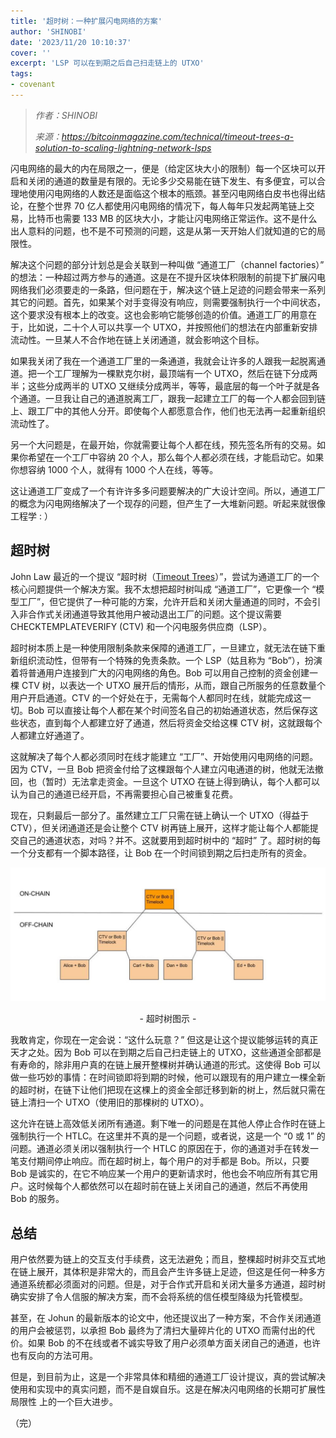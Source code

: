 ```yaml
---
title: '超时树：一种扩展闪电网络的方案'
author: 'SHINOBI'
date: '2023/11/20 10:10:37'
cover: ''
excerpt: 'LSP 可以在到期之后自己扫走链上的 UTXO'
tags:
- covenant
---
```



> *作者：SHINOBI*
> 
> *来源：<https://bitcoinmagazine.com/technical/timeout-trees-a-solution-to-scaling-lightning-network-lsps>*



闪电网络的最大的内在局限之一，便是（给定区块大小的限制）每一个区块可以开启和关闭的通道的数量是有限的。无论多少交易能在链下发生、有多便宜，可以合理地使用闪电网络的人数还是面临这个根本的瓶颈。甚至闪电网络白皮书也得出结论，在整个世界 70 亿人都使用闪电网络的情况下，每人每年只发起两笔链上交易，比特币也需要 133 MB 的区块大小，才能让闪电网络正常运作。这不是什么出人意料的问题，也不是不可预测的问题，这是从第一天开始人们就知道的它的局限性。

解决这个问题的部分计划总是会关联到一种叫做 “通道工厂（channel factories）” 的想法：一种超过两方参与的通道。这是在不提升区块体积限制的前提下扩展闪电网络我们必须要走的一条路，但问题在于，解决这个链上足迹的问题会带来一系列其它的问题。首先，如果某个对手变得没有响应，则需要强制执行一个中间状态，这个要求没有根本上的改变。这也会影响它能够创造的价值。通道工厂的用意在于，比如说，二十个人可以共享一个 UTXO，并按照他们的想法在内部重新安排流动性。一旦某人不合作地在链上关闭通道，就会影响这个目标。

如果我关闭了我在一个通道工厂里的一条通道，我就会让许多的人跟我一起脱离通道。把一个工厂理解为一棵默克尔树，最顶端有一个 UTXO，然后在链下分成两半；这些分成两半的 UTXO 又继续分成两半，等等，最底层的每一个叶子就是各个通道。一旦我让自己的通道脱离工厂，跟我一起建立工厂的每一个人都会回到链上、跟工厂中的其他人分开。即使每个人都愿意合作，他们也无法再一起重新组织流动性了。

另一个大问题是，在最开始，你就需要让每个人都在线，预先签名所有的交易。如果你希望在一个工厂中容纳 20 个人，那么每个人都必须在线，才能启动它。如果你想容纳 1000 个人，就得有 1000 个人在线，等等。

这让通道工厂变成了一个有许许多多问题要解决的广大设计空间。所以，通道工厂的概念为闪电网络解决了一个现存的问题，但产生了一大堆新问题。听起来就很像工程学 : ）

## 超时树

John Law 最近的一个提议 “超时树（[Timeout Trees](https://lists.linuxfoundation.org/pipermail/lightning-dev/2023-September/004092.html)）”，尝试为通道工厂的一个核心问题提供一个解决方案。我不太想把超时树叫成 “通道工厂”，它更像一个 “模型工厂”，但它提供了一种可能的方案，允许开启和关闭大量通道的同时，不会引入非合作式关闭通道导致其他用户被动退出工厂的问题。这个提议需要 CHECKTEMPLATEVERIFY (CTV) 和一个闪电服务供应商（LSP）。

超时树本质上是一种使用限制条款来保障的通道工厂，一旦建立，就无法在链下重新组织流动性，但带有一个特殊的免责条款。一个 LSP（姑且称为 “Bob”），扮演着将普通用户连接到广大的闪电网络的角色。Bob 可以用自己控制的资金创建一棵 CTV 树，以表达一个 UTXO 展开后的情形，从而，跟自己所服务的任意数量个用户开启通道。CTV 的一个好处在于，无需每个人都同时在线，就能完成这一切。Bob 可以直接让每个人都在某个时间签名自己的初始通道状态，然后保存这些状态，直到每个人都建立好了通道，然后将资金交给这棵 CTV 树，这就跟每个人都建立好通道了。

这就解决了每个人都必须同时在线才能建立 “工厂”、开始使用闪电网络的问题。因为 CTV，一旦 Bob 把资金付给了这棵跟每个人建立闪电通道的树，他就无法撤回，也（暂时）无法拿走资金。一旦这个 UTXO 在链上得到确认，每个人都可以认为自己的通道已经开启，不再需要担心自己被重复花费。

现在，只剩最后一部分了。虽然建立工厂只需在链上确认一个 UTXO（得益于 CTV），但关闭通道还是会让整个 CTV 树再链上展开，这样才能让每个人都能提交自己的通道状态，对吗？并不。这就要用到超时树中的 “超时” 了。超时树的每一个分支都有一个脚本路径，让 Bob 在一个时间锁到期之后扫走所有的资金。

![A diagram of a Timeout Tree.](../images/timeout-trees-a-solution-to-scaling-lightning-network-lsps/timeout.jpg)

<p style="text-align:center">- 超时树图示 -</p>


我敢肯定，你现在一定会说：“这什么玩意？” 但这是让这个提议能够运转的真正天才之处。因为 Bob 可以在到期之后自己扫走链上的 UTXO，这些通道全部都是有寿命的，除非用户真的在链上展开整棵树并确认通道的形式。这使得 Bob 可以做一些巧妙的事情：在时间锁即将到期的时候，他可以跟现有的用户建立一棵全新的超时树，在链下让他们把现在这棵上的资金全部迁移到新的树上，然后就只需在链上清扫一个 UTXO（使用旧的那棵树的 UTXO）。

这允许在链上高效低关闭所有通道。剩下唯一的问题是在其他人停止合作时在链上强制执行一个 HTLC。在这里并不真的是一个问题，或者说，这是一个 “0 或 1” 的问题。通道必须关闭以强制执行一个 HTLC 的原因在于，你的通道对手在转发一笔支付期间停止响应。而在超时树上，每个用户的对手都是 Bob。所以，只要 Bob 是诚实的，在它不响应某一个用户的更新请求时，他也会不响应所有其它用户。这时候每个人都依然可以在超时前在链上关闭自己的通道，然后不再使用 Bob 的服务。

## 总结

用户依然要为链上的交互支付手续费，这无法避免；而且，整棵超时树非交互式地在链上展开，其体积是非常大的，而且会产生许多链上足迹，但这是任何一种多方通道系统都必须面对的问题。但是，对于合作式开启和关闭大量多方通道，超时树确实安排了令人信服的解决方案，而不会将系统的信任模型降级为托管模型。

甚至，在 Johun 的最新版本的论文中，他还提议出了一种方案，不合作关闭通道的用户会被惩罚，以承担 Bob 最终为了清扫大量碎片化的 UTXO 而需付出的代价。如果 Bob 的不在线或者不诚实导致了用户必须单方面关闭自己的通道，也许也有反向的方法可用。

但是，到目前为止，这是一个非常具体和精细的通道工厂设计提议，真的尝试解决使用和实现中的真实问题，而不是自娱自乐。这是在解决闪电网络的长期可扩展性局限性 上的一个巨大进步。

（完）